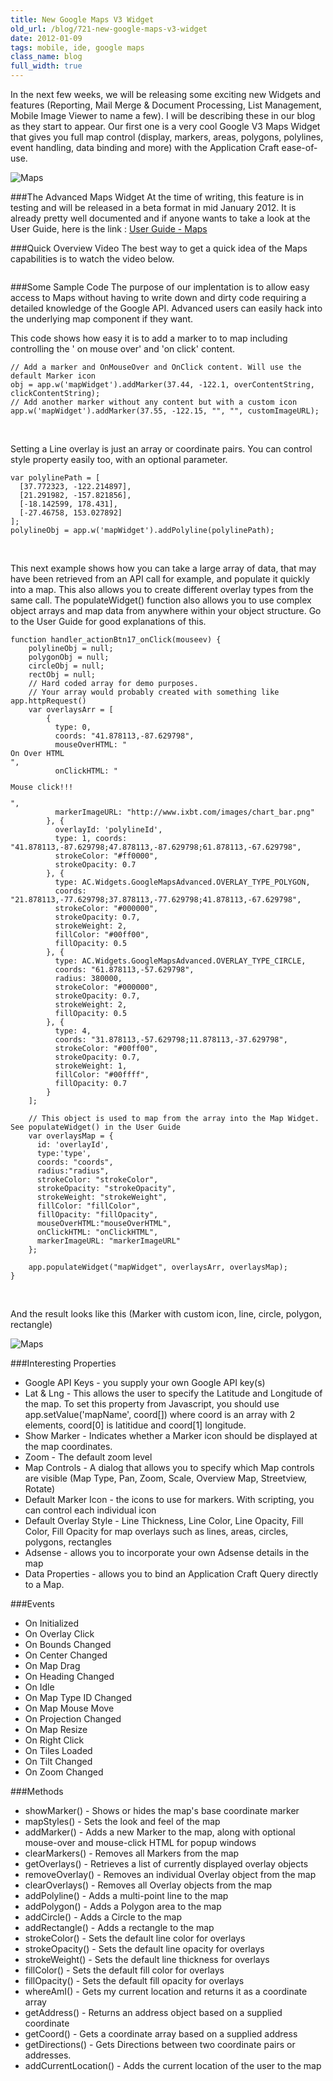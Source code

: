 ```yaml
---
title: New Google Maps V3 Widget
old_url: /blog/721-new-google-maps-v3-widget
date: 2012-01-09
tags: mobile, ide, google maps
class_name: blog
full_width: true
---
```


In the next few weeks, we will be releasing some exciting new Widgets and features (Reporting, Mail Merge & Document Processing, List Management, Mobile Image Viewer to name a few). I will be describing these in our blog as they start to appear. Our first one is a very cool Google V3 Maps Widget that gives you full map control (display, markers, areas, polygons, polylines, event handling, data binding and more) with the Application Craft ease-of-use.

![Maps](/img/blog/maps0.png "Google maps")

###The Advanced Maps Widget
At the time of writing, this feature is in testing and will be released in a beta format in mid January 2012. It is already pretty well documented and if anyone wants to take a look at the User Guide, here is the link : <a href="http://www.applicationcraft.com/revisions/current/docs/user-guide/index.html?google_v3_maps_widget.htm" target="_blank">User Guide - Maps</a>

###Quick Overview Video
The best way to get a quick idea of the Maps capabilities is to watch the video below.

<a target="_blank"  href="http://www.youtube.com/v/itxUNWlFuuk?autoplay=1&amp;hd=1&amp;fs=1&amp;showsearch=0&amp;rel=0&amp;" title="AC Maps Widget"><img alt="" src="/img/blog/maps1.png" /></a>


###Some Sample Code
The purpose of our implentation is to allow easy access to Maps without having to write down and dirty code requiring a detailed knowledge of the Google API. Advanced users can easily hack into the underlying map component if they want.

This code shows how easy it is to add a marker to to map including controlling the ' on mouse over' and 'on click' content.
<pre><code>// Add a marker and OnMouseOver and OnClick content. Will use the default Marker icon
obj = app.w('mapWidget').addMarker(37.44, -122.1, overContentString, clickContentString);
// Add another marker without any content but with a custom icon
app.w('mapWidget').addMarker(37.55, -122.15, "", "", customImageURL);
</code></pre></br>

Setting a Line overlay is just an array or coordinate pairs. You can control style property easily too, with an optional parameter.
<pre><code>var polylinePath = [
  [37.772323, -122.214897],
  [21.291982, -157.821856],
  [-18.142599, 178.431],
  [-27.46758, 153.027892]
];
polylineObj = app.w('mapWidget').addPolyline(polylinePath);
</code></pre></br>

This next example shows how you can take a large array of data, that may have been retrieved from an API call for example, and populate it quickly into a map. This also allows you to create different overlay types from the same call. The populateWidget() function also allows you to use complex object arrays and map data from anywhere within your object structure. Go to the User Guide for good explanations of this.

<pre><code>function handler_actionBtn17_onClick(mouseev) {
    polylineObj = null;
    polygonObj = null;
    circleObj = null;
    rectObj = null;
    // Hard coded array for demo purposes.
    // Your array would probably created with something like app.httpRequest()
    var overlaysArr = [
        {
          type: 0,
          coords: "41.878113,-87.629798",
          mouseOverHTML: "<div>On Over HTML</div>",
          onClickHTML: "<p>Mouse click!!!</p>",
          markerImageURL: "http://www.ixbt.com/images/chart_bar.png"
        }, {
          overlayId: 'polylineId',
          type: 1, coords: "41.878113,-87.629798;47.878113,-87.629798;61.878113,-67.629798",
          strokeColor: "#ff0000",
          strokeOpacity: 0.7
        }, {
          type: AC.Widgets.GoogleMapsAdvanced.OVERLAY_TYPE_POLYGON,
          coords: "21.878113,-77.629798;37.878113,-77.629798;41.878113,-67.629798",
          strokeColor: "#000000",
          strokeOpacity: 0.7,
          strokeWeight: 2,
          fillColor: "#00ff00",
          fillOpacity: 0.5
        }, {
          type: AC.Widgets.GoogleMapsAdvanced.OVERLAY_TYPE_CIRCLE,
          coords: "61.878113,-57.629798",
          radius: 380000,
          strokeColor: "#000000",
          strokeOpacity: 0.7,
          strokeWeight: 2,
          fillOpacity: 0.5
        }, {
          type: 4,
          coords: "31.878113,-57.629798;11.878113,-37.629798",
          strokeColor: "#00ff00",
          strokeOpacity: 0.7,
          strokeWeight: 1,
          fillColor: "#00ffff",
          fillOpacity: 0.7
        }
    ];

    // This object is used to map from the array into the Map Widget. See populateWidget() in the User Guide
    var overlaysMap = {
      id: 'overlayId', 
      type:'type',
      coords: "coords",
      radius:"radius",
      strokeColor: "strokeColor",
      strokeOpacity: "strokeOpacity",
      strokeWeight: "strokeWeight",
      fillColor: "fillColor",
      fillOpacity: "fillOpacity",
      mouseOverHTML:"mouseOverHTML",
      onClickHTML: "onClickHTML",
      markerImageURL: "markerImageURL"
    };

    app.populateWidget("mapWidget", overlaysArr, overlaysMap);
}</code></pre></br>

And the result looks like this (Marker with custom icon, line, circle, polygon, rectangle)

![Maps](/img/blog/maps2.png "Google maps") 


###Interesting Properties

 - Google API Keys - you supply your own Google API key(s)
 - Lat &amp; Lng - This allows the user to specify the Latitude and Longitude of the map. To set this property from Javascript, you should use app.setValue('mapName', coord[]) where coord is an array with 2 elements, coord[0] is latitidue and coord[1] longitude.
 - Show Marker - Indicates whether a Marker icon should be displayed at the map coordinates.
 - Zoom - The default zoom level
 - Map Controls - A dialog that allows you to specify which Map controls are visible (Map Type, Pan, Zoom, Scale, Overview Map, Streetview, Rotate)
 - Default Marker Icon - the icons to use for markers. With scripting, you can control each individual icon
 - Default Overlay Style - Line Thickness, Line Color, Line Opacity, Fill Color, Fill Opacity for map overlays such as lines, areas, circles, polygons, rectangles
 - Adsense - allows you to incorporate your own Adsense details in the map
 - Data Properties - allows you to bind an Application Craft Query directly to a Map.

###Events

 - On Initialized
 - On Overlay Click
 - On Bounds Changed
 - On Center Changed
 - On Map Drag
 - On Heading Changed
 - On Idle
 - On Map Type ID Changed
 - On Map Mouse Move
 - On Projection Changed
 - On Map Resize
 - On Right Click
 - On Tiles Loaded
 - On Tilt Changed
 - On Zoom Changed

###Methods

 - showMarker() - Shows or hides the map's base coordinate marker
 - mapStyles() - Sets the look and feel of the map
 - addMarker() - Adds a new Marker to the map, along with optional mouse-over and mouse-click HTML for popup windows
 - clearMarkers() - Removes all Markers from the map
 - getOverlays() - Retrieves a list of currently displayed overlay objects
 - removeOverlay() - Removes an individual Overlay object from the map
 - clearOverlays() - Removes all Overlay objects from the map
 - addPolyline() - Adds a multi-point line to the map
 - addPolygon() - Adds a Polygon area to the map
 - addCircle() - Adds a Circle to the map
 - addRectangle() - Adds a rectangle to the map
 - strokeColor() - Sets the default line color for overlays
 - strokeOpacity() - Sets the default line opacity for overlays
 - strokeWeight() - Sets the default line thickness for overlays
 - fillColor() - Sets the default fill color for overlays
 - fillOpacity() - Sets the default fill opacity for overlays
 - whereAmI() - Gets my current location and returns it as a coordinate array
 - getAddress() - Returns an address object based on a supplied coordinate
 - getCoord() - Gets a coordinate array based on a supplied address
 - getDirections() - Gets Directions between two coordinate pairs or addresses.
 - addCurrentLocation() - Adds the current location of the user to the map

